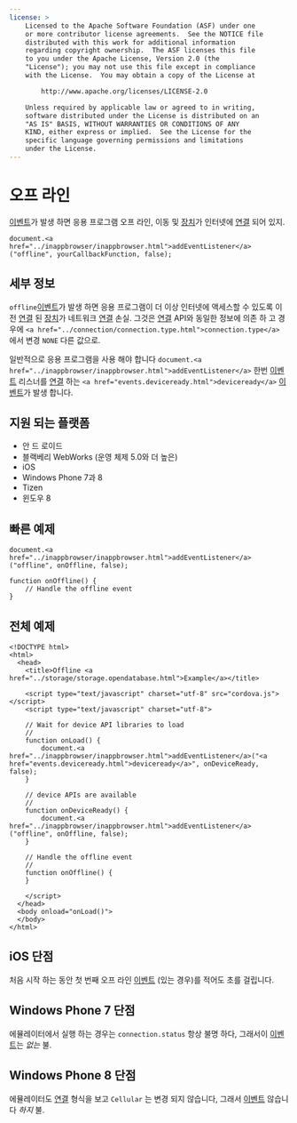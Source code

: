 ```yaml
---
license: >
    Licensed to the Apache Software Foundation (ASF) under one
    or more contributor license agreements.  See the NOTICE file
    distributed with this work for additional information
    regarding copyright ownership.  The ASF licenses this file
    to you under the Apache License, Version 2.0 (the
    "License"); you may not use this file except in compliance
    with the License.  You may obtain a copy of the License at

        http://www.apache.org/licenses/LICENSE-2.0

    Unless required by applicable law or agreed to in writing,
    software distributed under the License is distributed on an
    "AS IS" BASIS, WITHOUT WARRANTIES OR CONDITIONS OF ANY
    KIND, either express or implied.  See the License for the
    specific language governing permissions and limitations
    under the License.
---
```


# 오프 라인

<a href="events.html">이벤트</a>가 발생 하면 응용 프로그램 오프 라인, 이동 및 <a href="../device/device.html">장치</a>가 인터넷에 <a href="../connection/connection.html">연결</a> 되어 있지.

    document.<a href="../inappbrowser/inappbrowser.html">addEventListener</a>("offline", yourCallbackFunction, false);
    

## 세부 정보

`offline`<a href="events.html">이벤트</a>가 발생 하면 응용 프로그램이 더 이상 인터넷에 액세스할 수 있도록 이전 <a href="../connection/connection.html">연결</a> 된 <a href="../device/device.html">장치</a>가 네트워크 <a href="../connection/connection.html">연결</a> 손실. 그것은 <a href="../connection/connection.html">연결</a> API와 동일한 정보에 의존 하 고 경우에 `<a href="../connection/connection.type.html">connection.type</a>` 에서 변경 `NONE` 다른 값으로.

일반적으로 응용 프로그램을 사용 해야 합니다 `document.<a href="../inappbrowser/inappbrowser.html">addEventListener</a>` 한번 <a href="events.html">이벤트</a> 리스너를 <a href="../connection/connection.html">연결</a> 하는 `<a href="events.deviceready.html">deviceready</a>` <a href="events.html">이벤트</a>가 발생 합니다.

## 지원 되는 플랫폼

*   안 드 로이드
*   블랙베리 WebWorks (운영 체제 5.0와 더 높은)
*   iOS
*   Windows Phone 7과 8
*   Tizen
*   윈도우 8

## 빠른 예제

    document.<a href="../inappbrowser/inappbrowser.html">addEventListener</a>("offline", onOffline, false);
    
    function onOffline() {
        // Handle the offline event
    }
    

## 전체 예제

    <!DOCTYPE html>
    <html>
      <head>
        <title>Offline <a href="../storage/storage.opendatabase.html">Example</a></title>
    
        <script type="text/javascript" charset="utf-8" src="cordova.js"></script>
        <script type="text/javascript" charset="utf-8">
    
        // Wait for device API libraries to load
        //
        function onLoad() {
            document.<a href="../inappbrowser/inappbrowser.html">addEventListener</a>("<a href="events.deviceready.html">deviceready</a>", onDeviceReady, false);
        }
    
        // device APIs are available
        //
        function onDeviceReady() {
            document.<a href="../inappbrowser/inappbrowser.html">addEventListener</a>("offline", onOffline, false);
        }
    
        // Handle the offline event
        //
        function onOffline() {
        }
    
        </script>
      </head>
      <body onload="onLoad()">
      </body>
    </html>
    

## iOS 단점

처음 시작 하는 동안 첫 번째 오프 라인 <a href="events.html">이벤트</a> (있는 경우)를 적어도 초를 걸립니다.

## Windows Phone 7 단점

에뮬레이터에서 실행 하는 경우는 `connection.status` 항상 불명 하다, 그래서이 <a href="events.html">이벤트</a>는 *없는* 불.

## Windows Phone 8 단점

에뮬레이터도 <a href="../connection/connection.html">연결</a> 형식을 보고 `Cellular` 는 변경 되지 않습니다, 그래서 <a href="events.html">이벤트</a> 않습니다 *하지* 불.